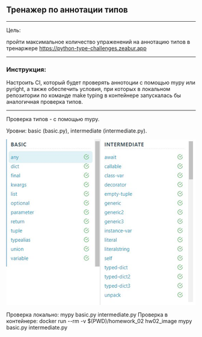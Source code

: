 ## Тренажер по аннотации типов
***
Цель:

пройти максимальное количество упраженений на аннотацию типов в
тренаржере https://python-type-challenges.zeabur.app
***
### Инструкция:
Настроить CI, который будет проверять аннотоции с помощью mypy или pyright, а
также обеспечить условия, при которых в локальном репозитории по команде make
typing  в контейнере запускалась бы аналогичная проверка типов.
***

Проверка типов - с помощью mypy.

Уровни: basic (basic.py), intermediate (intermediate.py).

![Image](B_and_I.jpg)

Проверка локально: mypy basic.py intermediate.py
Проверка в контейнере: docker run --rm -v $(PWD)/homework_02 hw02_image mypy basic.py intermediate.py
